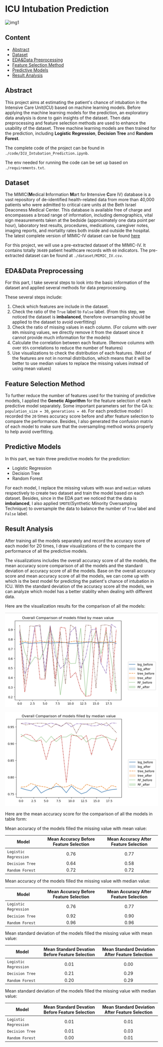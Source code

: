 # ICU Intubation Prediction

![img1](https://github.com/HQR2000/ICU_Intubation_Prediction/blob/main/public/img1.png)

## Content
- [Abstract](#index1)
- [Dataset](#index2)
- [EDA&Data Preprocessing](#index3)
- [Feature Selection Method](#index4)
- [Predictive Models](#index5)
- [Result Analysis](#index6)

## <span id='index1'>Abstract</span>

This project aims at estimating the patient's chance of intubation in the Intensive Care Unit(ICU) based on machine learning models. Before applying the machine learning models for the prediction, an exploratory data analysis is done to gain insights of the dataset. Then data preprocessing and feature selection methods are used to enhance the usability of the dataset. Three machine learning models are then trained for the prediction, including **Logistic Regression**, **Decision Tree** and **Random Forest**. 

The complete code of the project can be found in `./code/ICU_Intubation_Prediction.ipynb`.

The env needed for running the code can be set up based on `./requirements.txt`.

## <span id='index1'>Dataset</span>

The MIMIC(**M**edical **I**nformation **M**art for **I**ntensive **C**are IV) database is a vast repository of de-identified health-related data from more than 40,000 patients who were admitted to critical care units at the Beth Israel Deaconess Medical Center. This database is available free of charge and encompasses a broad range of information, including demographics, vital sign measurements taken at the bedside (approximately one data point per hour), laboratory test results, procedures, medications, caregiver notes, imaging reports, and mortality rates both inside and outside the hospital. The latest complete version of MIMIC-IV dataset can be found [here](https://mimic.mit.edu/#td-block-1)

For this project, we will use a pre-extracted dataset of the MIMIC-IV. It contains totally `36489` patient healthcare records with `60` indicators. The pre-extracted dataset can be found at `./dataset/MIMIC_IV.csv`.

## <span id='index3'>EDA&Data Preprocessing</span>

For this part, I take several steps to look into the basic information of the dataset and applied several methods for data preprocessing.

These several steps include:
1. Check which features are include in the dataset.
2. Check the ratio of the `True` label to `False` label. (From this step, we noticed the dataset is **imbalanced**, therefore oversampling should be applied to the dataset to avoid overfitting)
3. Check the ratio of missing values in each column. (For column with over `80%` missing values, we directly remove it from the dataset since it cannot provide much information for the models)
4. Calculate the correlation between each feature. (Remove columns with over `95%` correlations to reduce the number of features)
5. Use visualizations to check the distribution of each features. (Most of the features are not in normal distribution, which means that it will be better to use median values to replace the missing values instead of using mean values)

## <span id='index4'>Feature Selection Method</span>
To further reduce the number of features used for the training of predictive models, I applied the **Genetic Algorithm** for the feature selection of each predictive model separately. Some important parameters set for the GA is: `population_size = 30`, `generations = 40`.
For each predictive model I recorded the `20` times accuracy score before and after feature selection to compare the performance. Besides, I also generated the confusion matrix of each model to make sure that the oversampling method works properly to help avoid overfitting.

## <span id='index5'>Predictive Models</span>

In this part, we train three predictive models for the prediction:
- Logistic Regression
- Decision Tree
- Random Forest

For each model, I replace the missing values with `mean` and `median` values respectively to create two dataset and train the model based on each dataset. Besides, since in the EDA part we noticed that the data is **imbalanced**, I also applied `SMOTE`(Synthetic Minority Oversampling Technique) to oversample the data to balance the number of `True` label and `False` label.

## <span id='index6'>Result Analysis</span>
After training all the models separately and record the accuracy score of each model for 20 times, I draw visualizations of the to compare the performance of all the predictive models. 

The visualizations includes the overall accuracy score of all the models, the mean accuracy score comparison of all the models and the standard deviation of accuracy score of all the models. Base on the overall accuracy score and mean accuracy score of all the models, we can come up with which is the best model for predicting the patient's chance of intubation in ICU. With the standard deviation of the accuracy score all the models, we can analyze which model has a better stablity when dealing with different data.

Here are the visualization results for the comparison of all the models:

![Comparison1](https://github.com/HQR2000/ICU_Intubation_Prediction/blob/main/results/comparison1.png)


![Comparison2](https://github.com/HQR2000/ICU_Intubation_Prediction/blob/main/results/comparison2.png)

Here are the mean accuracy score for the comparison of all the models in table form:

Mean accuracy of the models filled the missing value with mean value:

| Model                | Mean Accuracy Before Feature Selection  | Mean Accuracy After Feature Selection   |
| -------------------- | :--------------------------------------:| :-------------------------------------: |
| `Logistic Regression`| 0.76                                    | 0.77                                    |
| `Decision Tree`      | 0.64                                    | 0.58                                    |
| `Random Forest`      | 0.72                                    | 0.72                                    |

Mean accuracy of the models filled the missing value with median value:

| Model                | Mean Accuracy Before Feature Selection  | Mean Accuracy After Feature Selection   |
| -------------------- | :--------------------------------------:| :-------------------------------------: |
| `Logistic Regression`| 0.76                                    | 0.77                                    |
| `Decision Tree`      | 0.92                                    | 0.90                                    |
| `Random Forest`      | 0.96                                    | 0.96                                    |

Mean standard deviation of the models filled the missing value with mean value:

| Model                | Mean Standard Devation Before Feature Selection  | Mean Standard Deviation After Feature Selection   |
| -------------------- | :-----------------------------------------------:| :-----------------------------------------------: |
| `Logistic Regression`| 0.01                                             | 0.00                                              |
| `Decision Tree`      | 0.21                                             | 0.29                                              |
| `Random Forest`      | 0.20                                             | 0.29                                              |

Mean standard deviation of the models filled the missing value with median value:

| Model                | Mean Standard Devation Before Feature Selection  | Mean Standard Deviation After Feature Selection   |
| -------------------- | :-----------------------------------------------:| :-----------------------------------------------: |
| `Logistic Regression`| 0.01                                             | 0.01                                              |
| `Decision Tree`      | 0.01                                             | 0.03                                              |
| `Random Forest`      | 0.00                                             | 0.01                                              |


